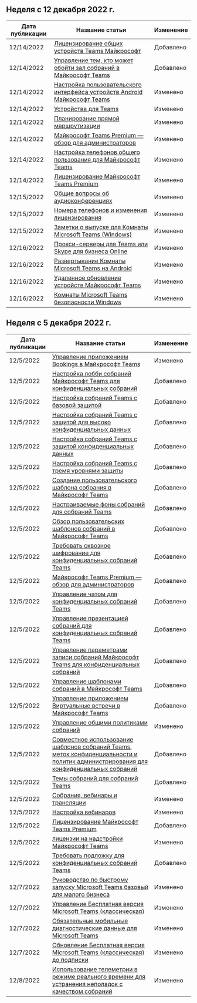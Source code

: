 <!-- This file is generated automatically each week. Changes made to this file will be overwritten.-->




## <a name="week-of-december-12-2022"></a>Неделя с 12 декабря 2022 г.


| Дата публикации |Название статьи | Изменение |
|------|------------|--------|
| 12/14/2022 | [Лицензирование общих устройств Teams Майкрософт](/MicrosoftTeams/teams-add-on-licensing/teams-shared-device-license) | Добавлено |
| 12/14/2022 | [Управление тем, кто может обойти зал собраний в Майкрософт Teams](/MicrosoftTeams/who-can-bypass-meeting-lobby) | Добавлено |
| 12/14/2022 | [Настройка пользовательского интерфейса устройств Android Майкрософт Teams](/MicrosoftTeams/devices/teams-android-devices-user-interface) | Изменено |
| 12/14/2022 | [Устройства для Teams](/MicrosoftTeams/devices/teams-ip-phones) | Изменено |
| 12/14/2022 | [Планирование прямой маршрутизации](/MicrosoftTeams/direct-routing-plan) | Изменено |
| 12/14/2022 | [Майкрософт Teams Premium — обзор для администраторов](/MicrosoftTeams/enhanced-teams-experience) | Изменено |
| 12/14/2022 | [Настройка телефонов общего пользования для Майкрософт Teams](/MicrosoftTeams/set-up-common-area-phones) | Изменено |
| 12/14/2022 | [Лицензирование Майкрософт Teams Premium](/MicrosoftTeams/teams-add-on-licensing/licensing-enhance-teams) | Изменено |
| 12/15/2022 | [Общие вопросы об аудиоконференциях](/MicrosoftTeams/audio-conferencing-common-questions) | Изменено |
| 12/15/2022 | [Номера телефонов и изменения лицензирования](/MicrosoftTeams/phone-numbers-licensing-changes) | Изменено |
| 12/15/2022 | [Заметки о выпуске для Комнаты Microsoft Teams (Windows)](/MicrosoftTeams/rooms/rooms-release-note) | Изменено |
| 12/16/2022 | [Прокси-серверы для Teams или Skype для бизнеса Online](/MicrosoftTeams/proxy-servers-for-skype-for-business-online) | Изменено |
| 12/16/2022 | [Развертывание Комнаты Microsoft Teams на Android](/MicrosoftTeams/devices/collab-bar-deploy) | Изменено |
| 12/16/2022 | [Удаленное обновление устройств Майкрософт Teams](/MicrosoftTeams/devices/remote-update) | Изменено |
| 12/16/2022 | [Комнаты Microsoft Teams безопасности Windows](/MicrosoftTeams/rooms/security-windows) | Изменено |


## <a name="week-of-december-05-2022"></a>Неделя с 5 декабря 2022 г.


| Дата публикации |Название статьи | Изменение |
|------|------------|--------|
| 12/5/2022 | [Управление приложением Bookings в Майкрософт Teams](/MicrosoftTeams/bookings-app-admin) | Изменено |
| 12/5/2022 | [Настройка лобби собраний Майкрософт Teams для конфиденциальных собраний](/MicrosoftTeams/configure-lobby-sensitive-meetings) | Добавлено |
| 12/5/2022 | [Настройка собраний Teams с базовой защитой](/MicrosoftTeams/configure-meetings-baseline-protection) | Добавлено |
| 12/5/2022 | [Настройка собраний Teams с защитой для высоко конфиденциальных данных](/MicrosoftTeams/configure-meetings-highly-sensitive-protection) | Добавлено |
| 12/5/2022 | [Настройка собраний Teams с защитой конфиденциальных данных](/MicrosoftTeams/configure-meetings-sensitive-protection) | Добавлено |
| 12/5/2022 | [Настройка собраний Teams с тремя уровнями защиты](/MicrosoftTeams/configure-meetings-three-tiers-protection) | Добавлено |
| 12/5/2022 | [Создание пользовательского шаблона собрания в Майкрософт Teams](/MicrosoftTeams/create-custom-meeting-template) | Добавлено |
| 12/5/2022 | [Настраиваемые фоны собраний для собраний Teams](/MicrosoftTeams/custom-meeting-backgrounds) | Добавлено |
| 12/5/2022 | [Обзор пользовательских шаблонов собраний в Майкрософт Teams](/MicrosoftTeams/custom-meeting-templates-overview) | Добавлено |
| 12/5/2022 | [Требовать сквозное шифрование для конфиденциальных собраний Teams](/MicrosoftTeams/end-to-end-encrypted-meetings) | Добавлено |
| 12/5/2022 | [Майкрософт Teams Premium — обзор для администраторов](/MicrosoftTeams/enhanced-teams-experience) | Добавлено |
| 12/5/2022 | [Управление чатом для конфиденциальных собраний Teams](/MicrosoftTeams/manage-chat-sensitive-meetings) | Добавлено |
| 12/5/2022 | [Управление презентацией собраний для конфиденциальных собраний Teams](/MicrosoftTeams/manage-meeting-presentation-experience) | Добавлено |
| 12/5/2022 | [Управление параметрами записи собраний Майкрософт Teams для конфиденциальных собраний](/MicrosoftTeams/manage-meeting-recording-options) | Добавлено |
| 12/5/2022 | [Управление шаблонами собраний в Майкрософт Teams](/MicrosoftTeams/manage-meeting-templates) | Добавлено |
| 12/5/2022 | [Управление приложением Виртуальные встречи в Майкрософт Teams](/MicrosoftTeams/manage-virtual-appointments-app) | Добавлено |
| 12/5/2022 | [Управление общими политиками собраний](/MicrosoftTeams/meeting-policies-in-teams-general) | Изменено |
| 12/5/2022 | [Совместное использование шаблонов собраний Teams, меток конфиденциальности и политик администрирования для конфиденциальных собраний](/MicrosoftTeams/meeting-templates-sensitivity-labels-policies) | Добавлено |
| 12/5/2022 | [Темы собраний для собраний Teams](/MicrosoftTeams/meeting-themes) | Добавлено |
| 12/5/2022 | [Собрания, вебинары и трансляции](/MicrosoftTeams/quick-start-meetings-live-events) | Изменено |
| 12/5/2022 | [Настройка вебинаров](/MicrosoftTeams/set-up-webinars) | Изменено |
| 12/5/2022 | [Лицензирование Майкрософт Teams Premium](/MicrosoftTeams/teams-add-on-licensing/licensing-enhance-teams) | Добавлено |
| 12/5/2022 | [лицензии на надстройки Майкрософт Teams](/MicrosoftTeams/teams-add-on-licensing/microsoft-teams-add-on-licensing) | Изменено |
| 12/5/2022 | [Требовать подложку для конфиденциальных собраний Teams](/MicrosoftTeams/watermark-meeting-content-video) | Добавлено |
| 12/7/2022 | [Руководство по быстрому запуску Microsoft Teams базовый для малого бизнеса](/MicrosoftTeams/get-started-with-teams-essentials) | Изменено |
| 12/7/2022 | [Управление Бесплатная версия Microsoft Teams (классическая)](/MicrosoftTeams/manage-freemium) | Изменено |
| 12/7/2022 | [Обязательные мобильные диагностические данные для Microsoft Teams](/MicrosoftTeams/policy-control-diagnostic-data-mobile) | Изменено |
| 12/7/2022 | [Обновление Бесплатная версия Microsoft Teams (классическая) до подписки](/MicrosoftTeams/upgrade-freemium) | Изменено |
| 12/8/2022 | [Использование телеметрии в режиме реального времени для устранения неполадок с качеством собраний](/MicrosoftTeams/use-real-time-telemetry-to-troubleshoot-poor-meeting-quality) | Изменено |
